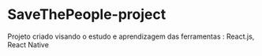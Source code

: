 # SaveThePeople-project
Projeto criado visando o estudo e aprendizagem das ferramentas : React.js, React Native
